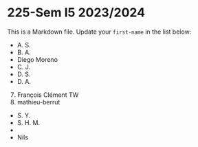 # 225-Sem I5 2023/2024

This is a Markdown file.
Update your `first-name` in the list below:

* A. S.
* B. A.
* Diego Moreno
* C. J.
* D. S.
* D. A.
7) François Clément TW
8) mathieu-berrut
* S. Y.
* S. H. M.
* 
* Nils
